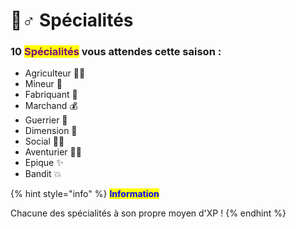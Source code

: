 # 🧚♂ Spécialités

### 10 <mark style="color:purple;">Spécialités</mark> vous attendes cette saison : &#x20;

* Agriculteur 👨‍🌾
* Mineur 💎
* Fabriquant 🔨
* Marchand 💰
* Guerrier 🏹
* Dimension 🔮
* Social 🙋‍♂️
* Aventurier 🏃‍♂️
* Epique ✨
* Bandit 💥

{% hint style="info" %}
<mark style="color:blue;">**Information**</mark>&#x20;

Chacune des spécialités à son propre moyen d'XP !
{% endhint %}
